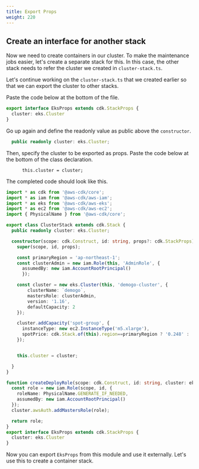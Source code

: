 ```yaml
---
title: Export Props
weight: 220
---
```


## Create an interface for another stack
Now we need to create containers in our cluster.
To make the maintenance jobs easier, let's create a separate stack for this. In this case, the other stack needs to refer the cluster we created in `cluster-stack.ts`.

Let's continue working on the `cluster-stack.ts` that we created earlier so that we can export the cluster to other stacks.

Paste the code below at the bottom of the file.

```typescript
export interface EksProps extends cdk.StackProps {
  cluster: eks.Cluster
}

```

Go up again and define the readonly value as public above the `constructor`.

```typescript
  public readonly cluster: eks.Cluster;
```

Then, specify the cluster to be exported as props.
Paste the code below at the bottom of the class declaration.

```
      this.cluster = cluster;
```


The completed code should look like this.
```typescript
import * as cdk from '@aws-cdk/core';
import * as iam from '@aws-cdk/aws-iam';
import * as eks from '@aws-cdk/aws-eks';
import * as ec2 from '@aws-cdk/aws-ec2';
import { PhysicalName } from '@aws-cdk/core';

export class ClusterStack extends cdk.Stack {
  public readonly cluster: eks.Cluster;

  constructor(scope: cdk.Construct, id: string, props?: cdk.StackProps) {
    super(scope, id, props);

    const primaryRegion = 'ap-northeast-1';
    const clusterAdmin = new iam.Role(this, 'AdminRole', {
      assumedBy: new iam.AccountRootPrincipal()
      });

    const cluster = new eks.Cluster(this, 'demogo-cluster', {
        clusterName: `demogo`,
        mastersRole: clusterAdmin,
        version: '1.16',
        defaultCapacity: 2
    });

    cluster.addCapacity('spot-group', {
      instanceType: new ec2.InstanceType('m5.xlarge'),
      spotPrice: cdk.Stack.of(this).region==primaryRegion ? '0.248' : '0.192'
    });


    this.cluster = cluster;

  }
}

function createDeployRole(scope: cdk.Construct, id: string, cluster: eks.Cluster): iam.Role {
  const role = new iam.Role(scope, id, {
    roleName: PhysicalName.GENERATE_IF_NEEDED,
    assumedBy: new iam.AccountRootPrincipal()
  });
  cluster.awsAuth.addMastersRole(role);

  return role;
}
export interface EksProps extends cdk.StackProps {
  cluster: eks.Cluster
}


```
Now you can export `EksProps` from this module and use it externally.
Let's use this to create a container stack.